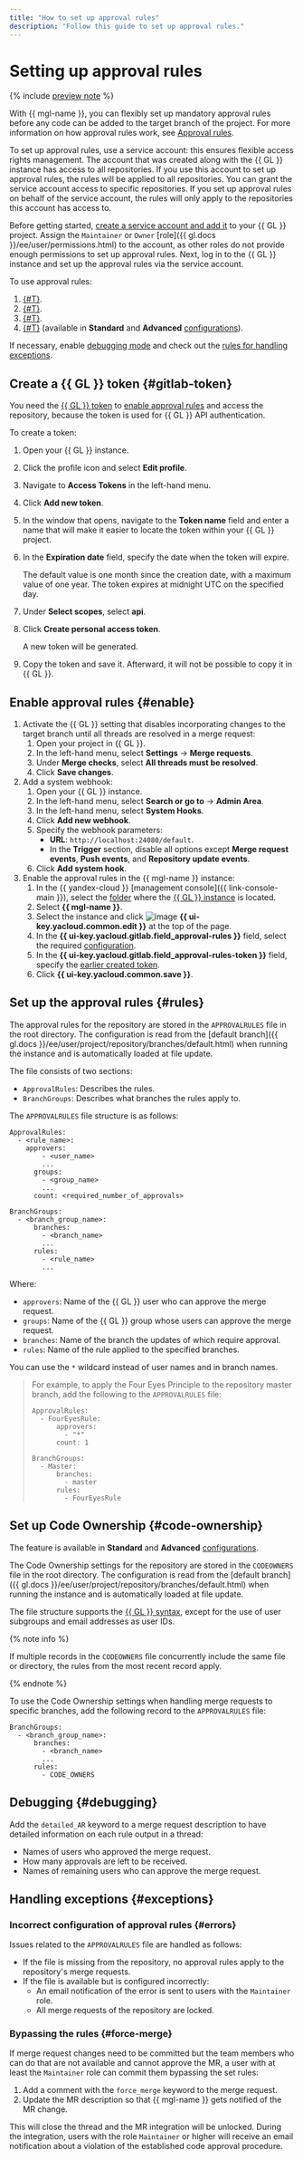 ```yaml
---
title: "How to set up approval rules"
description: "Follow this guide to set up approval rules."
---
```


# Setting up approval rules

{% include [preview note](../../_includes/note-preview.md) %}

With {{ mgl-name }}, you can flexibly set up mandatory approval rules before any code can be added to the target branch of the project. For more information on how approval rules work, see [Approval rules](../concepts/approval-rules.md).

To set up approval rules, use a service account: this ensures flexible access rights management. The account that was created along with the {{ GL }} instance has access to all repositories. If you use this account to set up approval rules, the rules will be applied to all repositories. You can grant the service account access to specific repositories. If you set up approval rules on behalf of the service account, the rules will only apply to the repositories this account has access to.

Before getting started, [create a service account and add it](create-user.md) to your {{ GL }} project. Assign the `Maintainer` or `Owner` [role]({{ gl.docs }}/ee/user/permissions.html) to the account, as other roles do not provide enough permissions to set up approval rules. Next, log in to the {{ GL }} instance and set up the approval rules via the service account.

To use approval rules:

1. [{#T}](#gitlab-token).
1. [{#T}](#enable).
1. [{#T}](#rules).
1. [{#T}](#code-ownership) (available in **Standard** and **Advanced** [configurations](../concepts/approval-rules.md#packages)).

If necessary, enable [debugging mode](#debugging) and check out the [rules for handling exceptions](#exceptions).

## Create a {{ GL }} token {#gitlab-token}

You need the [{{ GL }} token](../concepts/approval-rules.md#gitlab-token) to [enable approval rules](#enable) and access the repository, because the token is used for {{ GL }} API authentication.

To create a token:

1. Open your {{ GL }} instance.
1. Click the profile icon and select **Edit profile**.
1. Navigate to **Access Tokens** in the left-hand menu.
1. Click **Add new token**.
1. In the window that opens, navigate to the **Token name** field and enter a name that will make it easier to locate the token within your {{ GL }} project.
1. In the **Expiration date** field, specify the date when the token will expire.

   The default value is one month since the creation date, with a maximum value of one year. The token expires at midnight UTC on the specified day.

1. Under **Select scopes**, select **api**.
1. Click **Create personal access token**.

   A new token will be generated.

1. Copy the token and save it. Afterward, it will not be possible to copy it in {{ GL }}.

## Enable approval rules {#enable}

1. Activate the {{ GL }} setting that disables incorporating changes to the target branch until all threads are resolved in a merge request:
   1. Open your project in {{ GL }}.
   1. In the left-hand menu, select **Settings** → **Merge requests**.
   1. Under **Merge checks**, select **All threads must be resolved**.
   1. Click **Save changes**.
1. Add a system webhook:
   1. Open your {{ GL }} instance.
   1. In the left-hand menu, select **Search or go to** → **Admin Area**.
   1. In the left-hand menu, select **System Hooks**.
   1. Click **Add new webhook**.
   1. Specify the webhook parameters:
      * **URL**: `http://localhost:24080/default`.
      * In the **Trigger** section, disable all options except **Merge request events**, **Push events**, and **Repository update events**.
   1. Click **Add system hook**.
1. Enable the approval rules in the {{ mgl-name }} instance:
   1. In the {{ yandex-cloud }} [management console]({{ link-console-main }}), select the [folder](../../resource-manager/concepts/resources-hierarchy.md#folder) where the [{{ GL }} instance](../concepts/index.md#instance) is located.
   1. Select **{{ mgl-name }}**.
   1. Select the instance and click ![image](../../_assets/console-icons/pencil.svg) **{{ ui-key.yacloud.common.edit }}** at the top of the page.
   1. In the **{{ ui-key.yacloud.gitlab.field_approval-rules }}** field, select the required [configuration](../concepts/approval-rules.md#packages).
   1. In the **{{ ui-key.yacloud.gitlab.field_approval-rules-token }}** field, specify the [earlier created token](#gitlab-token).
   1. Click **{{ ui-key.yacloud.common.save }}**.

## Set up the approval rules {#rules}

The approval rules for the repository are stored in the `APPROVALRULES` file in the root directory. The configuration is read from the [default branch]({{ gl.docs }}/ee/user/project/repository/branches/default.html) when running the instance and is automatically loaded at file update.

The file consists of two sections:

* `ApprovalRules`: Describes the rules.
* `BranchGroups`: Describes what branches the rules apply to.

The `APPROVALRULES` file structure is as follows:

```text
ApprovalRules:
  - <rule_name>:
    approvers:
        - <user_name>
        ...
      groups:
        - <group_name>
        ...
      count: <required_number_of_approvals>

BranchGroups:
  - <branch_group_name>:
      branches:
        - <branch_name>
        ...
      rules:
        - <rule_name>
        ...
```

Where:

* `approvers`: Name of the {{ GL }} user who can approve the merge request.
* `groups`: Name of the {{ GL }} group whose users can approve the merge request.
* `branches`: Name of the branch the updates of which require approval.
* `rules`: Name of the rule applied to the specified branches.

You can use the `*` wildcard instead of user names and in branch names.

> For example, to apply the Four Eyes Principle to the repository master branch, add the following to the `APPROVALRULES` file:
>
> ```text
> ApprovalRules:
>   - FourEyesRule:
>       approvers:
>         - "*"
>       count: 1
>
> BranchGroups:
>   - Master:
>       branches:       
>         - master
>       rules:
>         - FourEyesRule
> ```

## Set up Code Ownership {#code-ownership}

The feature is available in **Standard** and **Advanced** [configurations](../concepts/approval-rules.md#packages).

The Code Ownership settings for the repository are stored in the `CODEOWNERS` file in the root directory. The configuration is read from the [default branch]({{ gl.docs }}/ee/user/project/repository/branches/default.html) when running the instance and is automatically loaded at file update.

The file structure supports the [{{ GL }} syntax](https://docs.gitlab.com/ee/user/project/codeowners/reference.html), except for the use of user subgroups and email addresses as user IDs.

{% note info %}

If multiple records in the `CODEOWNERS` file concurrently include the same file or directory, the rules from the most recent record apply.

{% endnote %}

To use the Code Ownership settings when handling merge requests to specific branches, add the following record to the `APPROVALRULES` file:

```text
BranchGroups:
  - <branch_group_name>:
      branches:        
        - <branch_name>
        ...
      rules:
        - CODE_OWNERS
```

## Debugging {#debugging}

Add the `detailed_AR` keyword to a merge request description to have detailed information on each rule output in a thread:

* Names of users who approved the merge request.
* How many approvals are left to be received.
* Names of remaining users who can approve the merge request.

## Handling exceptions {#exceptions}

### Incorrect configuration of approval rules {#errors}

Issues related to the `APPROVALRULES` file are handled as follows:

* If the file is missing from the repository, no approval rules apply to the repository's merge requests.
* If the file is available but is configured incorrectly:
   * An email notification of the error is sent to users with the `Maintainer` role.
   * All merge requests of the repository are locked.

### Bypassing the rules {#force-merge}

If merge request changes need to be committed but the team members who can do that are not available and cannot approve the MR, a user with at least the `Maintainer` role can commit them bypassing the set rules:

1. Add a comment with the `force_merge` keyword to the merge request.
1. Update the MR description so that {{ mgl-name }} gets notified of the MR change.

This will close the thread and the MR integration will be unlocked. During the integration, users with the role `Maintainer` or higher will receive an email notification about a violation of the established code approval procedure.
